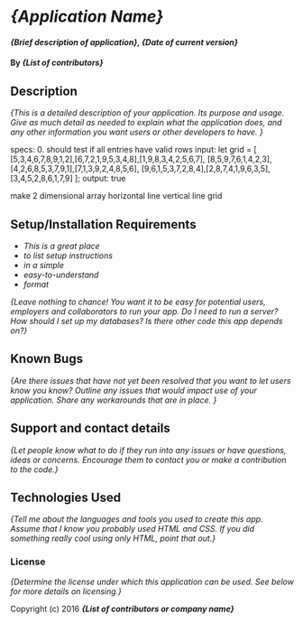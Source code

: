 # _{Application Name}_

#### _{Brief description of application}, {Date of current version}_

#### By _**{List of contributors}**_

## Description

_{This is a detailed description of your application. Its purpose and usage.  Give as much detail as needed to explain what the application does, and any other information you want users or other developers to have. }_

specs:
  0. should test if all entries have valid rows
    input: let grid = [
      [5,3,4,6,7,8,9,1,2],[6,7,2,1,9,5,3,4,8],[1,9,8,3,4,2,5,6,7],
      [8,5,9,7,6,1,4,2,3],[4,2,6,8,5,3,7,9,1],[7,1,3,9,2,4,8,5,6],
      [9,6,1,5,3,7,2,8,4],[2,8,7,4,1,9,6,3,5],[3,4,5,2,8,6,1,7,9]
      ];
    output: true


make 2 dimensional array
horizontal line
vertical line
grid

## Setup/Installation Requirements

* _This is a great place_
* _to list setup instructions_
* _in a simple_
* _easy-to-understand_
* _format_

_{Leave nothing to chance! You want it to be easy for potential users, employers and collaborators to run your app. Do I need to run a server? How should I set up my databases? Is there other code this app depends on?}_

## Known Bugs

_{Are there issues that have not yet been resolved that you want to let users know you know?  Outline any issues that would impact use of your application.  Share any workarounds that are in place. }_

## Support and contact details

_{Let people know what to do if they run into any issues or have questions, ideas or concerns.  Encourage them to contact you or make a contribution to the code.}_

## Technologies Used

_{Tell me about the languages and tools you used to create this app. Assume that I know you probably used HTML and CSS. If you did something really cool using only HTML, point that out.}_

### License

*{Determine the license under which this application can be used.  See below for more details on licensing.}*

Copyright (c) 2016 **_{List of contributors or company name}_**
